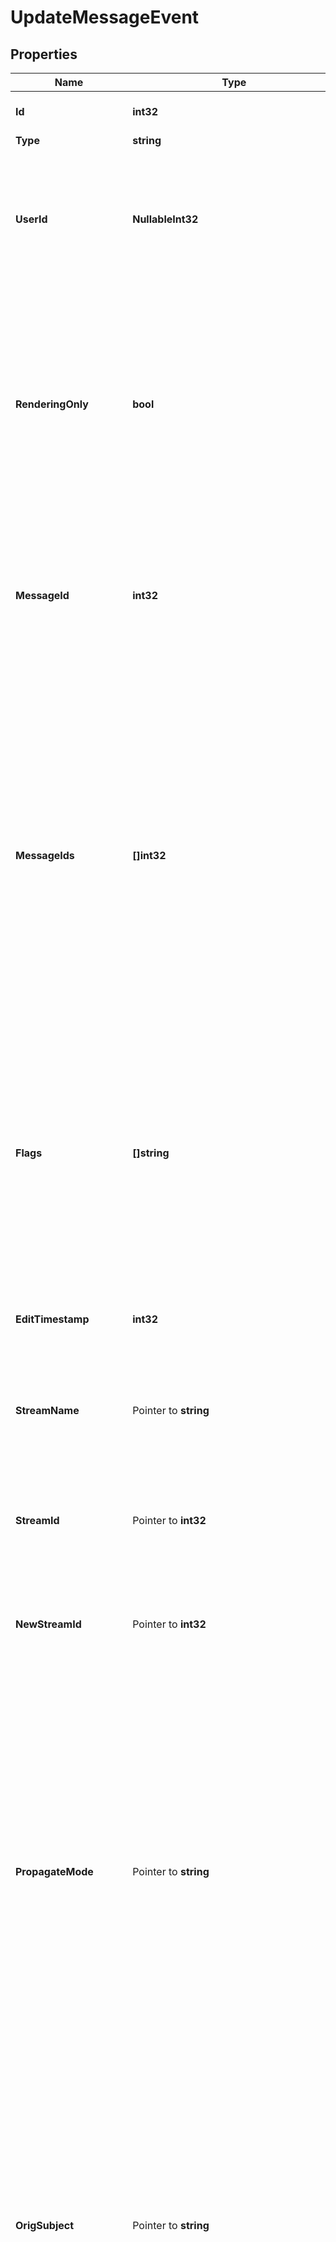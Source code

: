# UpdateMessageEvent

## Properties

Name | Type | Description | Notes
------------ | ------------- | ------------- | -------------
**Id** | **int32** | The ID of the event. Events appear in increasing order but may not be consecutive.  | 
**Type** | **string** |  | 
**UserId** | **NullableInt32** | The ID of the user who sent the message.  Is &#x60;null&#x60; when event is for a rendering update of the original message, such as for an [inline URL preview][inline-url-previews].  **Changes**: As of Zulip 5.0 (feature level 114), this field is present for all &#x60;update_message&#x60; events. Previously, this field was omitted for [inline URL preview][inline-url-previews] updates.  | 
**RenderingOnly** | **bool** | Whether the event only updates the rendered content of the message.  This field should be used by clients to determine if the event only provides a rendering update to the message content, such as for an [inline URL preview][inline-url-previews]. When &#x60;true&#x60;, the event does not reflect a user-generated edit and does not modify the message history.  **Changes**: New in Zulip 5.0 (feature level 114). Clients can correctly identify these rendering update event with earlier Zulip versions by checking whether the &#x60;user_id&#x60; field was omitted.  | 
**MessageId** | **int32** | The ID of the message which was edited or updated.  This field should be used to apply content edits to the client&#39;s cached message history, or to apply rendered content updates.  If the channel or topic was changed, the set of moved messages is encoded in the separate &#x60;message_ids&#x60; field, which is guaranteed to include &#x60;message_id&#x60;.  | 
**MessageIds** | **[]int32** | A sorted list of IDs of messages to which any channel or topic changes encoded in this event should be applied.  This list always includes &#x60;message_id&#x60;, even when there are no channel or topic changes to apply.  These messages are guaranteed to have all been previously sent to channel &#x60;stream_id&#x60; with topic &#x60;orig_subject&#x60;, and have been moved to &#x60;new_stream_id&#x60; with topic &#x60;subject&#x60; (if those fields are present in the event).  Clients processing these events should update all cached message history associated with the moved messages (including adjusting &#x60;unread_msgs&#x60; data structures, where the client may not have the message itself in its history) to reflect the new channel and topic.  Content changes should be applied only to the single message indicated by &#x60;message_id&#x60;.  **Changes**: Before Zulip 11.0 (feature level 393), this list was not guaranteed to be sorted.  | 
**Flags** | **[]string** | The user&#39;s personal [message flags][message-flags] for the message with ID &#x60;message_id&#x60; following the edit.  A client application should compare these to the original flags to identify cases where a mention or alert word was added by the edit.  **Changes**: In Zulip 8.0 (feature level 224), the &#x60;wildcard_mentioned&#x60; flag was deprecated in favor of the &#x60;stream_wildcard_mentioned&#x60; and &#x60;topic_wildcard_mentioned&#x60; flags. The &#x60;wildcard_mentioned&#x60; flag exists for backwards compatibility with older clients and equals &#x60;stream_wildcard_mentioned || topic_wildcard_mentioned&#x60;. Clients supporting older server versions should treat this field as a previous name for the &#x60;stream_wildcard_mentioned&#x60; flag as topic wildcard mentions were not available prior to this feature level.  [message-flags]: /api/update-message-flags#available-flags  | 
**EditTimestamp** | **int32** | The time when this message edit operation was processed by the server.  **Changes**: As of Zulip 5.0 (feature level 114), this field is present for all &#x60;update_message&#x60; events. Previously, this field was omitted for [inline URL preview][inline-url-previews] updates.  | 
**StreamName** | Pointer to **string** | Only present if the message was edited and originally sent to a channel.  The name of the channel that the message was sent to. Clients are recommended to use the &#x60;stream_id&#x60; field instead.  | [optional] 
**StreamId** | Pointer to **int32** | Only present if the message was edited and originally sent to a channel.  The pre-edit channel for all of the messages with IDs in &#x60;message_ids&#x60;.  **Changes**: As of Zulip 5.0 (feature level 112), this field is present for all edits to a channel message. Previously, it was not present when only the content of the channel message was edited.  | [optional] 
**NewStreamId** | Pointer to **int32** | Only present if message(s) were moved to a different channel.  The post-edit channel for all of the messages with IDs in &#x60;message_ids&#x60;.  | [optional] 
**PropagateMode** | Pointer to **string** | Only present if this event moved messages to a different topic and/or channel.  The choice the editing user made about which messages should be affected by a channel/topic edit:  - &#x60;\&quot;change_one\&quot;&#x60;: Just change the one indicated in &#x60;message_id&#x60;. - &#x60;\&quot;change_later\&quot;&#x60;: Change messages in the same topic that had   been sent after this one. - &#x60;\&quot;change_all\&quot;&#x60;: Change all messages in that topic.  This parameter should be used to decide whether to change navigation and compose box state in response to the edit. For example, if the user was previously in topic narrow, and the topic was edited with &#x60;\&quot;change_later\&quot;&#x60; or &#x60;\&quot;change_all\&quot;&#x60;, the Zulip web app will automatically navigate to the new topic narrow. Similarly, a message being composed to the old topic should have its recipient changed to the new topic.  This navigation makes it much more convenient to move content between topics without disruption or messages continuing to be sent to the pre-edit topic by accident.  | [optional] 
**OrigSubject** | Pointer to **string** | Only present if this event moved messages to a different topic and/or channel.  The pre-edit topic for all of the messages with IDs in &#x60;message_ids&#x60;.  For clients that don&#39;t support the &#x60;empty_topic_name&#x60; [client capability][client-capabilities], if the actual pre-edit topic name is empty string, this field&#39;s value will instead be the value of &#x60;realm_empty_topic_display_name&#x60; found in the [&#x60;POST /register&#x60;](/api/register-queue) response.  **Changes**: Before 10.0 (feature level 334), &#x60;empty_topic_name&#x60; client capability didn&#39;t exist and empty string as the topic name for channel messages wasn&#39;t allowed.  [client-capabilities]: /api/register-queue#parameter-client_capabilities  | [optional] 
**Subject** | Pointer to **string** | Only present if this event moved messages to a different topic; this field will not be present when moving messages to the same topic name in a different channel.  The post-edit topic for all of the messages with IDs in &#x60;message_ids&#x60;.  For clients that don&#39;t support the &#x60;empty_topic_name&#x60; [client capability][client-capabilities], if the actual post-edit topic name is empty string, this field&#39;s value will instead be the value of &#x60;realm_empty_topic_display_name&#x60; found in the [&#x60;POST /register&#x60;](/api/register-queue) response.  **Changes**: Before 10.0 (feature level 334), &#x60;empty_topic_name&#x60; client capability didn&#39;t exist and empty string as the topic name for channel messages wasn&#39;t allowed.  [client-capabilities]: /api/register-queue#parameter-client_capabilities  | [optional] 
**TopicLinks** | Pointer to [**[]EventEnvelopeOneOf36TopicLinksInner**](EventEnvelopeOneOf36TopicLinksInner.md) | Only present if this event moved messages to a different topic; this field will not be present when moving messages to the same topic name in a different channel.  Data on any links to be included in the &#x60;topic&#x60; line (these are generated by [custom linkification filter](/help/add-a-custom-linkifier) that match content in the message&#39;s topic.), corresponding to the post-edit topic.  **Changes**: This field contained a list of urls before Zulip 4.0 (feature level 46).  New in Zulip 3.0 (feature level 1). Previously, this field was called &#x60;subject_links&#x60;; clients are recommended to rename &#x60;subject_links&#x60; to &#x60;topic_links&#x60; if present for compatibility with older Zulip servers.  | [optional] 
**OrigContent** | Pointer to **string** | Only present if this event changed the message content.  The original content of the message with ID &#x60;message_id&#x60; immediately prior to this edit, in the original [Zulip-flavored Markdown](/help/format-your-message-using-markdown) format.  | [optional] 
**OrigRenderedContent** | Pointer to **string** | Only present if this event changed the message content.  The original content of the message with ID &#x60;message_id&#x60; immediately prior to this edit, rendered as HTML.  See [Markdown message formatting](/api/message-formatting) for details on Zulip&#39;s HTML format.  | [optional] 
**Content** | Pointer to **string** | Only present if this event changed the message content or updated the message content for an [inline URL preview][inline-url-previews].  The new content of the message with ID &#x60;message_id&#x60;, in the original [Zulip-flavored Markdown](/help/format-your-message-using-markdown) format.  | [optional] 
**RenderedContent** | Pointer to **string** | Only present if this event changed the message content or updated the message content for an [inline URL preview][inline-url-previews].  The new content of the message with ID &#x60;message_id&#x60;, rendered in HTML.  See [Markdown message formatting](/api/message-formatting) for details on Zulip&#39;s HTML format.  | [optional] 
**IsMeMessage** | Pointer to **bool** | Only present if this event changed the message content.  Whether the message with ID &#x60;message_id&#x60; is now a [/me status message][status-messages].  [status-messages]: /help/format-your-message-using-markdown#status-messages  | [optional] 

## Methods

### NewEventEnvelopeOneOf36

`func NewEventEnvelopeOneOf36(id int32, type_ string, userId NullableInt32, renderingOnly bool, messageId int32, messageIds []int32, flags []string, editTimestamp int32, ) *UpdateMessageEvent`

NewEventEnvelopeOneOf36 instantiates a new UpdateMessageEvent object
This constructor will assign default values to properties that have it defined,
and makes sure properties required by API are set, but the set of arguments
will change when the set of required properties is changed

### NewEventEnvelopeOneOf36WithDefaults

`func NewEventEnvelopeOneOf36WithDefaults() *UpdateMessageEvent`

NewEventEnvelopeOneOf36WithDefaults instantiates a new UpdateMessageEvent object
This constructor will only assign default values to properties that have it defined,
but it doesn't guarantee that properties required by API are set

### GetId

`func (o *UpdateMessageEvent) GetId() int32`

GetId returns the Id field if non-nil, zero value otherwise.

### GetIdOk

`func (o *UpdateMessageEvent) GetIdOk() (*int32, bool)`

GetIdOk returns a tuple with the Id field if it's non-nil, zero value otherwise
and a boolean to check if the value has been set.

### SetId

`func (o *UpdateMessageEvent) SetId(v int32)`

SetId sets Id field to given value.


### GetType

`func (o *UpdateMessageEvent) GetType() string`

GetType returns the Type field if non-nil, zero value otherwise.

### GetTypeOk

`func (o *UpdateMessageEvent) GetTypeOk() (*string, bool)`

GetTypeOk returns a tuple with the Type field if it's non-nil, zero value otherwise
and a boolean to check if the value has been set.

### SetType

`func (o *UpdateMessageEvent) SetType(v string)`

SetType sets Type field to given value.


### GetUserId

`func (o *UpdateMessageEvent) GetUserId() int32`

GetUserId returns the UserId field if non-nil, zero value otherwise.

### GetUserIdOk

`func (o *UpdateMessageEvent) GetUserIdOk() (*int32, bool)`

GetUserIdOk returns a tuple with the UserId field if it's non-nil, zero value otherwise
and a boolean to check if the value has been set.

### SetUserId

`func (o *UpdateMessageEvent) SetUserId(v int32)`

SetUserId sets UserId field to given value.


### SetUserIdNil

`func (o *UpdateMessageEvent) SetUserIdNil(b bool)`

 SetUserIdNil sets the value for UserId to be an explicit nil

### UnsetUserId
`func (o *UpdateMessageEvent) UnsetUserId()`

UnsetUserId ensures that no value is present for UserId, not even an explicit nil
### GetRenderingOnly

`func (o *UpdateMessageEvent) GetRenderingOnly() bool`

GetRenderingOnly returns the RenderingOnly field if non-nil, zero value otherwise.

### GetRenderingOnlyOk

`func (o *UpdateMessageEvent) GetRenderingOnlyOk() (*bool, bool)`

GetRenderingOnlyOk returns a tuple with the RenderingOnly field if it's non-nil, zero value otherwise
and a boolean to check if the value has been set.

### SetRenderingOnly

`func (o *UpdateMessageEvent) SetRenderingOnly(v bool)`

SetRenderingOnly sets RenderingOnly field to given value.


### GetMessageId

`func (o *UpdateMessageEvent) GetMessageId() int32`

GetMessageId returns the MessageId field if non-nil, zero value otherwise.

### GetMessageIdOk

`func (o *UpdateMessageEvent) GetMessageIdOk() (*int32, bool)`

GetMessageIdOk returns a tuple with the MessageId field if it's non-nil, zero value otherwise
and a boolean to check if the value has been set.

### SetMessageId

`func (o *UpdateMessageEvent) SetMessageId(v int32)`

SetMessageId sets MessageId field to given value.


### GetMessageIds

`func (o *UpdateMessageEvent) GetMessageIds() []int32`

GetMessageIds returns the MessageIds field if non-nil, zero value otherwise.

### GetMessageIdsOk

`func (o *UpdateMessageEvent) GetMessageIdsOk() (*[]int32, bool)`

GetMessageIdsOk returns a tuple with the MessageIds field if it's non-nil, zero value otherwise
and a boolean to check if the value has been set.

### SetMessageIds

`func (o *UpdateMessageEvent) SetMessageIds(v []int32)`

SetMessageIds sets MessageIds field to given value.


### GetFlags

`func (o *UpdateMessageEvent) GetFlags() []string`

GetFlags returns the Flags field if non-nil, zero value otherwise.

### GetFlagsOk

`func (o *UpdateMessageEvent) GetFlagsOk() (*[]string, bool)`

GetFlagsOk returns a tuple with the Flags field if it's non-nil, zero value otherwise
and a boolean to check if the value has been set.

### SetFlags

`func (o *UpdateMessageEvent) SetFlags(v []string)`

SetFlags sets Flags field to given value.


### GetEditTimestamp

`func (o *UpdateMessageEvent) GetEditTimestamp() int32`

GetEditTimestamp returns the EditTimestamp field if non-nil, zero value otherwise.

### GetEditTimestampOk

`func (o *UpdateMessageEvent) GetEditTimestampOk() (*int32, bool)`

GetEditTimestampOk returns a tuple with the EditTimestamp field if it's non-nil, zero value otherwise
and a boolean to check if the value has been set.

### SetEditTimestamp

`func (o *UpdateMessageEvent) SetEditTimestamp(v int32)`

SetEditTimestamp sets EditTimestamp field to given value.


### GetStreamName

`func (o *UpdateMessageEvent) GetStreamName() string`

GetStreamName returns the StreamName field if non-nil, zero value otherwise.

### GetStreamNameOk

`func (o *UpdateMessageEvent) GetStreamNameOk() (*string, bool)`

GetStreamNameOk returns a tuple with the StreamName field if it's non-nil, zero value otherwise
and a boolean to check if the value has been set.

### SetStreamName

`func (o *UpdateMessageEvent) SetStreamName(v string)`

SetStreamName sets StreamName field to given value.

### HasStreamName

`func (o *UpdateMessageEvent) HasStreamName() bool`

HasStreamName returns a boolean if a field has been set.

### GetStreamId

`func (o *UpdateMessageEvent) GetStreamId() int32`

GetStreamId returns the StreamId field if non-nil, zero value otherwise.

### GetStreamIdOk

`func (o *UpdateMessageEvent) GetStreamIdOk() (*int32, bool)`

GetStreamIdOk returns a tuple with the StreamId field if it's non-nil, zero value otherwise
and a boolean to check if the value has been set.

### SetStreamId

`func (o *UpdateMessageEvent) SetStreamId(v int32)`

SetStreamId sets StreamId field to given value.

### HasStreamId

`func (o *UpdateMessageEvent) HasStreamId() bool`

HasStreamId returns a boolean if a field has been set.

### GetNewStreamId

`func (o *UpdateMessageEvent) GetNewStreamId() int32`

GetNewStreamId returns the NewStreamId field if non-nil, zero value otherwise.

### GetNewStreamIdOk

`func (o *UpdateMessageEvent) GetNewStreamIdOk() (*int32, bool)`

GetNewStreamIdOk returns a tuple with the NewStreamId field if it's non-nil, zero value otherwise
and a boolean to check if the value has been set.

### SetNewStreamId

`func (o *UpdateMessageEvent) SetNewStreamId(v int32)`

SetNewStreamId sets NewStreamId field to given value.

### HasNewStreamId

`func (o *UpdateMessageEvent) HasNewStreamId() bool`

HasNewStreamId returns a boolean if a field has been set.

### GetPropagateMode

`func (o *UpdateMessageEvent) GetPropagateMode() string`

GetPropagateMode returns the PropagateMode field if non-nil, zero value otherwise.

### GetPropagateModeOk

`func (o *UpdateMessageEvent) GetPropagateModeOk() (*string, bool)`

GetPropagateModeOk returns a tuple with the PropagateMode field if it's non-nil, zero value otherwise
and a boolean to check if the value has been set.

### SetPropagateMode

`func (o *UpdateMessageEvent) SetPropagateMode(v string)`

SetPropagateMode sets PropagateMode field to given value.

### HasPropagateMode

`func (o *UpdateMessageEvent) HasPropagateMode() bool`

HasPropagateMode returns a boolean if a field has been set.

### GetOrigSubject

`func (o *UpdateMessageEvent) GetOrigSubject() string`

GetOrigSubject returns the OrigSubject field if non-nil, zero value otherwise.

### GetOrigSubjectOk

`func (o *UpdateMessageEvent) GetOrigSubjectOk() (*string, bool)`

GetOrigSubjectOk returns a tuple with the OrigSubject field if it's non-nil, zero value otherwise
and a boolean to check if the value has been set.

### SetOrigSubject

`func (o *UpdateMessageEvent) SetOrigSubject(v string)`

SetOrigSubject sets OrigSubject field to given value.

### HasOrigSubject

`func (o *UpdateMessageEvent) HasOrigSubject() bool`

HasOrigSubject returns a boolean if a field has been set.

### GetSubject

`func (o *UpdateMessageEvent) GetSubject() string`

GetSubject returns the Subject field if non-nil, zero value otherwise.

### GetSubjectOk

`func (o *UpdateMessageEvent) GetSubjectOk() (*string, bool)`

GetSubjectOk returns a tuple with the Subject field if it's non-nil, zero value otherwise
and a boolean to check if the value has been set.

### SetSubject

`func (o *UpdateMessageEvent) SetSubject(v string)`

SetSubject sets Subject field to given value.

### HasSubject

`func (o *UpdateMessageEvent) HasSubject() bool`

HasSubject returns a boolean if a field has been set.

### GetTopicLinks

`func (o *UpdateMessageEvent) GetTopicLinks() []EventEnvelopeOneOf36TopicLinksInner`

GetTopicLinks returns the TopicLinks field if non-nil, zero value otherwise.

### GetTopicLinksOk

`func (o *UpdateMessageEvent) GetTopicLinksOk() (*[]EventEnvelopeOneOf36TopicLinksInner, bool)`

GetTopicLinksOk returns a tuple with the TopicLinks field if it's non-nil, zero value otherwise
and a boolean to check if the value has been set.

### SetTopicLinks

`func (o *UpdateMessageEvent) SetTopicLinks(v []EventEnvelopeOneOf36TopicLinksInner)`

SetTopicLinks sets TopicLinks field to given value.

### HasTopicLinks

`func (o *UpdateMessageEvent) HasTopicLinks() bool`

HasTopicLinks returns a boolean if a field has been set.

### GetOrigContent

`func (o *UpdateMessageEvent) GetOrigContent() string`

GetOrigContent returns the OrigContent field if non-nil, zero value otherwise.

### GetOrigContentOk

`func (o *UpdateMessageEvent) GetOrigContentOk() (*string, bool)`

GetOrigContentOk returns a tuple with the OrigContent field if it's non-nil, zero value otherwise
and a boolean to check if the value has been set.

### SetOrigContent

`func (o *UpdateMessageEvent) SetOrigContent(v string)`

SetOrigContent sets OrigContent field to given value.

### HasOrigContent

`func (o *UpdateMessageEvent) HasOrigContent() bool`

HasOrigContent returns a boolean if a field has been set.

### GetOrigRenderedContent

`func (o *UpdateMessageEvent) GetOrigRenderedContent() string`

GetOrigRenderedContent returns the OrigRenderedContent field if non-nil, zero value otherwise.

### GetOrigRenderedContentOk

`func (o *UpdateMessageEvent) GetOrigRenderedContentOk() (*string, bool)`

GetOrigRenderedContentOk returns a tuple with the OrigRenderedContent field if it's non-nil, zero value otherwise
and a boolean to check if the value has been set.

### SetOrigRenderedContent

`func (o *UpdateMessageEvent) SetOrigRenderedContent(v string)`

SetOrigRenderedContent sets OrigRenderedContent field to given value.

### HasOrigRenderedContent

`func (o *UpdateMessageEvent) HasOrigRenderedContent() bool`

HasOrigRenderedContent returns a boolean if a field has been set.

### GetContent

`func (o *UpdateMessageEvent) GetContent() string`

GetContent returns the Content field if non-nil, zero value otherwise.

### GetContentOk

`func (o *UpdateMessageEvent) GetContentOk() (*string, bool)`

GetContentOk returns a tuple with the Content field if it's non-nil, zero value otherwise
and a boolean to check if the value has been set.

### SetContent

`func (o *UpdateMessageEvent) SetContent(v string)`

SetContent sets Content field to given value.

### HasContent

`func (o *UpdateMessageEvent) HasContent() bool`

HasContent returns a boolean if a field has been set.

### GetRenderedContent

`func (o *UpdateMessageEvent) GetRenderedContent() string`

GetRenderedContent returns the RenderedContent field if non-nil, zero value otherwise.

### GetRenderedContentOk

`func (o *UpdateMessageEvent) GetRenderedContentOk() (*string, bool)`

GetRenderedContentOk returns a tuple with the RenderedContent field if it's non-nil, zero value otherwise
and a boolean to check if the value has been set.

### SetRenderedContent

`func (o *UpdateMessageEvent) SetRenderedContent(v string)`

SetRenderedContent sets RenderedContent field to given value.

### HasRenderedContent

`func (o *UpdateMessageEvent) HasRenderedContent() bool`

HasRenderedContent returns a boolean if a field has been set.

### GetIsMeMessage

`func (o *UpdateMessageEvent) GetIsMeMessage() bool`

GetIsMeMessage returns the IsMeMessage field if non-nil, zero value otherwise.

### GetIsMeMessageOk

`func (o *UpdateMessageEvent) GetIsMeMessageOk() (*bool, bool)`

GetIsMeMessageOk returns a tuple with the IsMeMessage field if it's non-nil, zero value otherwise
and a boolean to check if the value has been set.

### SetIsMeMessage

`func (o *UpdateMessageEvent) SetIsMeMessage(v bool)`

SetIsMeMessage sets IsMeMessage field to given value.

### HasIsMeMessage

`func (o *UpdateMessageEvent) HasIsMeMessage() bool`

HasIsMeMessage returns a boolean if a field has been set.


[[Back to Model list]](../README.md#documentation-for-models) [[Back to API list]](../README.md#documentation-for-api-endpoints) [[Back to README]](../README.md)


